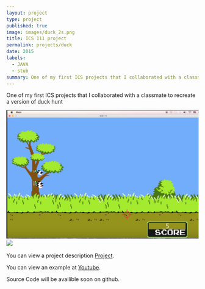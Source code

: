 ```yaml
---
layout: project
type: project
published: true
image: images/duck_2s.png
title: ICS 111 project
permalink: projects/duck
date: 2015
labels:
  - JAVA
  - stub
summary: One of my first ICS projects that I collaborated with a classmate to recreate a version of duck hunt
---
```

One of my first ICS projects that I collaborated with a classmate to recreate a version of duck hunt

<div class="ui large rounded images">
  <img class="ui image" src="../images/duck_1.png">
</div>

<div class="ui large rounded images">
  <img class="ui image" src="../images/duck_suck.jpg">
</div>

You can view a project description [Project](https://docs.google.com/document/d/1eEwh4Opjy3Znyaa7l_FlEpAkc-zOMjETIUnvu6G-C5I/edit?usp=sharing).


You can view an example at [Youtube](https://www.youtube.com/watch?v=5d9tguRUmH4).

Source Code will be availible soon on github.



